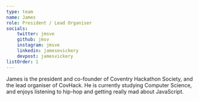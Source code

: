 ```yaml
---
type: team
name: James
role: President / Lead Organiser
socials:
    twitter: jmsve
    github: jmsv
    instagram: jmsve
    linkedin: jamesevickery
    devpost: jamesvickery
listOrder: 1
---
```


James is the president and co-founder of Coventry Hackathon Society, and the
lead organiser of CovHack. He is currently studying Computer Science, and
enjoys listening to hip-hop and getting really mad about JavaScript.

